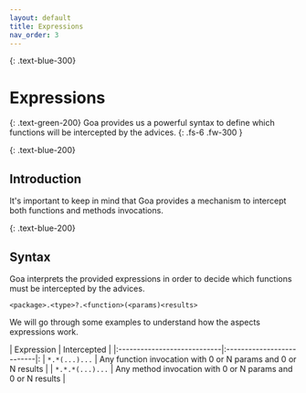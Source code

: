 ```yaml
---
layout: default
title: Expressions
nav_order: 3
---
```



{: .text-blue-300}
# Expressions

{: .text-green-200}
Goa provides us a powerful syntax to define which functions will be intercepted by the advices. 
{: .fs-6 .fw-300 }

{: .text-blue-200}
## Introduction

It's important to keep in mind that Goa provides a mechanism to intercept both functions and methods invocations.



{: .text-blue-200}
## Syntax

Goa interprets  the provided expressions in order to decide which functions must be intercepted by the advices.

`<package>.<type>?.<function>(<params)<results>`


We will go through some examples to understand how the aspects expressions work.

| Expression                  | Intercepted               |
|:----------------------------|:--------------------------|:
| `*.*(...)...`               | Any function invocation with 0 or N params and 0 or N results |
| `*.*.*(...)...`             | Any method invocation with 0 or N params and 0 or N results |

